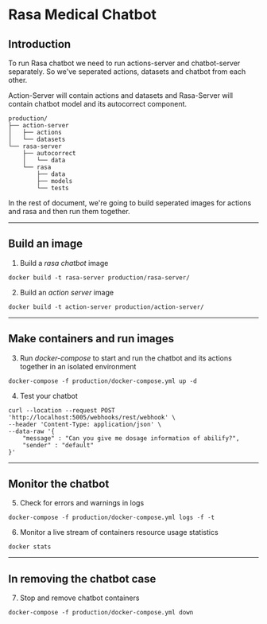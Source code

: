 ﻿# Rasa Medical Chatbot

## Introduction

To run Rasa chatbot we need to run actions-server and chatbot-server separately. So we've seperated actions, datasets and chatbot from each other.

Action-Server will contain actions and datasets and Rasa-Server will contain chatbot model and its autocorrect component.

```
production/
├── action-server
│   ├── actions
│   └── datasets
└── rasa-server
    ├── autocorrect
    │   └── data
    └── rasa
        ├── data
        ├── models
        └── tests
```
In the rest of document, we're going to build seperated images for actions and rasa and then run them together.

----

## Build an image

1. Build a *rasa chatbot* image

```
docker build -t rasa-server production/rasa-server/
```

2. Build an *action server* image 

```
docker build -t action-server production/action-server/
```

---

## Make containers and run images

3. Run *docker-compose* to start and run the chatbot and its actions together in an isolated environment
```
docker-compose -f production/docker-compose.yml up -d
```

4. Test your chatbot
```
curl --location --request POST 'http://localhost:5005/webhooks/rest/webhook' \
--header 'Content-Type: application/json' \
--data-raw '{
    "message" : "Can you give me dosage information of abilify?",
    "sender" : "default"
}'
```

---

## Monitor the chatbot

5. Check for errors and warnings in logs
```
docker-compose -f production/docker-compose.yml logs -f -t
```

6. Monitor a live stream of containers resource usage statistics
```
docker stats
```

---

## In removing the chatbot case

7. Stop and remove chatbot containers
```
docker-compose -f production/docker-compose.yml down
```

